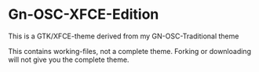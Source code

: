 # Gn-OSC-XFCE-Edition
This is a GTK/XFCE-theme derived from my GN-OSC-Traditional theme

This contains working-files, not a complete theme. Forking or downloading will not give you the complete theme.
